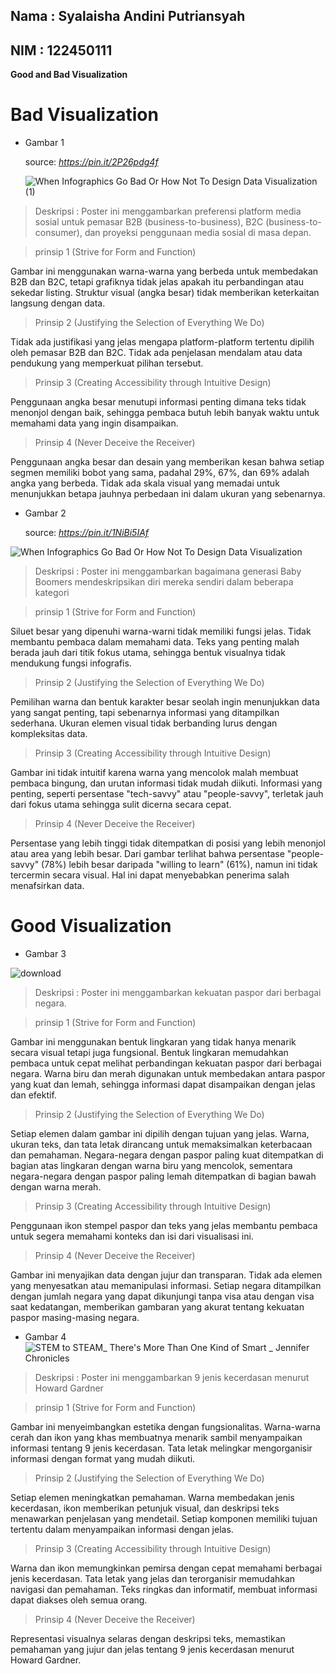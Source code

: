 ## Nama : Syalaisha Andini Putriansyah
## NIM  : 122450111

**Good and Bad Visualization**

# **Bad Visualization**
  - Gambar 1
    
    source: _https://pin.it/2P26pdg4f_
    
    ![When Infographics Go Bad Or How Not To Design Data Visualization (1)](https://github.com/user-attachments/assets/1688f78e-0b96-48f5-bccc-3d05296e592e)

    

> Deskripsi : Poster ini menggambarkan preferensi platform media sosial untuk pemasar B2B (business-to-business), B2C (business-to-consumer), dan proyeksi penggunaan media sosial di masa depan.

> prinsip 1 (Strive for Form and Function)

Gambar ini menggunakan warna-warna yang berbeda untuk membedakan B2B dan B2C, tetapi grafiknya tidak jelas apakah itu perbandingan atau sekedar listing. Struktur visual (angka besar) tidak memberikan keterkaitan langsung dengan data.


> Prinsip 2 (Justifying the Selection of Everything We Do)

Tidak ada justifikasi yang jelas mengapa platform-platform tertentu dipilih oleh pemasar B2B dan B2C. Tidak ada penjelasan mendalam atau data pendukung yang memperkuat pilihan tersebut.

> Prinsip 3 (Creating Accessibility through Intuitive Design)

Penggunaan angka besar menutupi informasi penting dimana teks tidak menonjol dengan baik, sehingga pembaca butuh lebih banyak waktu untuk memahami data yang ingin disampaikan.

> Prinsip 4 (Never Deceive the Receiver)

Penggunaan angka besar dan desain yang memberikan kesan bahwa setiap segmen memiliki bobot yang sama, padahal 29%, 67%, dan 69% adalah angka yang berbeda. Tidak ada skala visual yang memadai untuk menunjukkan betapa jauhnya perbedaan ini dalam ukuran yang sebenarnya.


  - Gambar 2

    source:  _https://pin.it/1NiBi5IAf_

![When Infographics Go Bad Or How Not To Design Data Visualization](https://github.com/user-attachments/assets/3074989d-2151-4914-9b97-181a9db576ee)

> Deskripsi : Poster ini menggambarkan bagaimana generasi Baby Boomers mendeskripsikan diri mereka sendiri dalam beberapa kategori 

> prinsip 1 (Strive for Form and Function)

Siluet besar yang dipenuhi warna-warni tidak memiliki fungsi jelas. Tidak membantu pembaca dalam memahami data. Teks yang penting malah berada jauh dari titik fokus utama, sehingga bentuk visualnya tidak mendukung fungsi infografis.

> Prinsip 2 (Justifying the Selection of Everything We Do)

Pemilihan warna dan bentuk karakter besar seolah ingin menunjukkan data yang sangat penting, tapi sebenarnya informasi yang ditampilkan sederhana. Ukuran elemen visual tidak berbanding lurus dengan kompleksitas data.

> Prinsip 3 (Creating Accessibility through Intuitive Design)

Gambar ini tidak intuitif karena warna yang mencolok malah membuat pembaca bingung, dan urutan informasi tidak mudah diikuti. Informasi yang penting, seperti persentase "tech-savvy" atau "people-savvy", terletak jauh dari fokus utama sehingga sulit dicerna secara cepat.
 
> Prinsip 4 (Never Deceive the Receiver)

Persentase yang lebih tinggi tidak ditempatkan di posisi yang lebih menonjol atau area yang lebih besar. Dari gambar terlihat bahwa persentase "people-savvy" (78%) lebih besar daripada "willing to learn" (61%), namun ini tidak tercermin secara visual. Hal ini dapat menyebabkan penerima salah menafsirkan data.

# **Good Visualization**

- Gambar 3

![download](https://github.com/user-attachments/assets/683da029-83ca-46f6-bd45-c01779f87057)

> Deskripsi : Poster ini menggambarkan kekuatan paspor dari berbagai negara.

> prinsip 1 (Strive for Form and Function)

Gambar ini menggunakan bentuk lingkaran yang tidak hanya menarik secara visual tetapi juga fungsional. Bentuk lingkaran memudahkan pembaca untuk cepat melihat perbandingan kekuatan paspor dari berbagai negara. Warna biru dan merah digunakan untuk membedakan antara paspor yang kuat dan lemah, sehingga informasi dapat disampaikan dengan jelas dan efektif.

> Prinsip 2 (Justifying the Selection of Everything We Do)

Setiap elemen dalam gambar ini dipilih dengan tujuan yang jelas. Warna, ukuran teks, dan tata letak dirancang untuk memaksimalkan keterbacaan dan pemahaman. Negara-negara dengan paspor paling kuat ditempatkan di bagian atas lingkaran dengan warna biru yang mencolok, sementara negara-negara dengan paspor paling lemah ditempatkan di bagian bawah dengan warna merah.

> Prinsip 3 (Creating Accessibility through Intuitive Design)

Penggunaan ikon stempel paspor dan teks yang jelas membantu pembaca untuk segera memahami konteks dan isi dari visualisasi ini.
 
> Prinsip 4 (Never Deceive the Receiver)

Gambar ini menyajikan data dengan jujur dan transparan. Tidak ada elemen yang menyesatkan atau memanipulasi informasi. Setiap negara ditampilkan dengan jumlah negara yang dapat dikunjungi tanpa visa atau dengan visa saat kedatangan, memberikan gambaran yang akurat tentang kekuatan paspor masing-masing negara.

- Gambar 4
![STEM to STEAM_ There's More Than One Kind of Smart _ Jennifer Chronicles](https://github.com/user-attachments/assets/b3d0e79c-b705-4299-9059-9720ac705048)

> Deskripsi : Poster ini menggambarkan 9 jenis kecerdasan menurut Howard Gardner

> prinsip 1 (Strive for Form and Function)

Gambar ini menyeimbangkan estetika dengan fungsionalitas. Warna-warna cerah dan ikon yang khas membuatnya menarik sambil menyampaikan informasi tentang 9 jenis kecerdasan. Tata letak melingkar mengorganisir informasi dengan format yang mudah diikuti.

> Prinsip 2 (Justifying the Selection of Everything We Do)

Setiap elemen meningkatkan pemahaman. Warna membedakan jenis kecerdasan, ikon memberikan petunjuk visual, dan deskripsi teks menawarkan penjelasan yang mendetail. Setiap komponen memiliki tujuan tertentu dalam menyampaikan informasi dengan jelas.

> Prinsip 3 (Creating Accessibility through Intuitive Design)

Warna dan ikon memungkinkan pemirsa dengan cepat memahami berbagai jenis kecerdasan. Tata letak yang jelas dan terorganisir memudahkan navigasi dan pemahaman. Teks ringkas dan informatif, membuat informasi dapat diakses oleh semua orang.
 
> Prinsip 4 (Never Deceive the Receiver)

Representasi visualnya selaras dengan deskripsi teks, memastikan pemahaman yang jujur dan jelas tentang 9 jenis kecerdasan menurut Howard Gardner.
